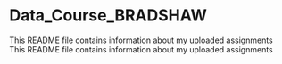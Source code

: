 # Data_Course_BRADSHAW
This README file contains information about my uploaded assignments
This README file contains information about my uploaded assignments
